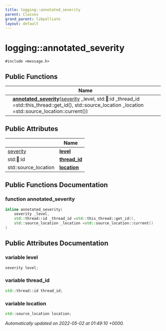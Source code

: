 ```yaml
---
title: logging::annotated_severity
parent: Classes
grand_parent: libpalliate
layout: default
---
```


# logging::annotated_severity






`#include <message.h>`

## Public Functions

|                | Name           |
| -------------- | -------------- |
| | **[annotated_severity](/libpalliate/generated/Classes/structlogging_1_1annotated__severity#function-annotated-severity)**([severity](/libpalliate/generated/Namespaces/namespacelogging#enum-severity) _level, std::thread::id _thread_id =std::this_thread::get_id(), std::source_location _location =std::source_location::current()) |

## Public Attributes

|                | Name           |
| -------------- | -------------- |
| [severity](/libpalliate/generated/Namespaces/namespacelogging#enum-severity) | **[level](/libpalliate/generated/Classes/structlogging_1_1annotated__severity#variable-level)**  |
| std::thread::id | **[thread_id](/libpalliate/generated/Classes/structlogging_1_1annotated__severity#variable-thread-id)**  |
| std::source_location | **[location](/libpalliate/generated/Classes/structlogging_1_1annotated__severity#variable-location)**  |

## Public Functions Documentation

### function annotated_severity

```cpp
inline annotated_severity(
    severity _level,
    std::thread::id _thread_id =std::this_thread::get_id(),
    std::source_location _location =std::source_location::current()
)
```


## Public Attributes Documentation

### variable level

```cpp
severity level;
```


### variable thread_id

```cpp
std::thread::id thread_id;
```


### variable location

```cpp
std::source_location location;
```



_Automatically updated on 2022-05-02 at 01:49:10 +0000._
